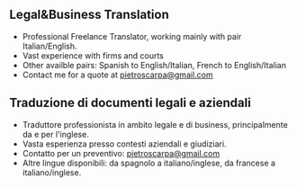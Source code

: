 ## Legal&Business Translation

- Professional Freelance Translator, working mainly with pair Italian/English.
- Vast experience with firms and courts
- Other availble pairs: Spanish to English/Italian, French to English/Italian
- Contact me for a quote at pietroscarpa@gmail.com

## Traduzione di documenti legali e aziendali
- Traduttore professionista in ambito legale e di business, principalmente da e per l'inglese.
- Vasta esperienza presso contesti aziendali e giudiziari. 
- Contatto per un preventivo: pietroscarpa@gmail.com
- Altre lingue disponibili: da spagnolo a italiano/inglese, da francese a italiano/inglese.
